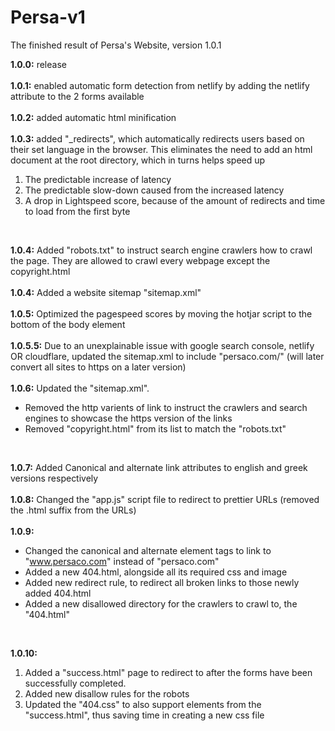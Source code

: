 # Persa-v1
The finished result of Persa's Website, version 1.0.1

__1.0.0:__ release <br>
<br>
__1.0.1:__ enabled automatic form detection from netlify by adding the netlify attribute to the 2 forms available <br>
<br>
__1.0.2:__ added automatic html minification <br>
<br>
__1.0.3:__ added "_redirects", which automatically redirects users based on their set language in the browser. This eliminates the need to add an html document at the root directory, which in turns helps speed up 

 <ol>   <li>The predictable increase of latency</li>   <li>The
   predictable slow-down caused from the increased latency</li>   <li>A
   drop in Lightspeed score, because of the amount of redirects and time
   to load from the first byte</li> </ol>
   <br>

__1.0.4:__ Added "robots.txt" to instruct search engine crawlers how to crawl the page. They are allowed to crawl every webpage except the copyright.html <br>
<br>
__1.0.4:__ Added a website sitemap "sitemap.xml" <br>
<br>
__1.0.5:__ Optimized the pagespeed scores by moving the hotjar script to the bottom of the body element <br>
<br>
__1.0.5.5:__ Due to an unexplainable issue with google search console, netlify OR cloudflare, updated the sitemap.xml to include "persaco.com/" (will later convert all sites to https on a later version) <br>
<br>
__1.0.6:__ Updated the "sitemap.xml". <ul>  <li>Removed the http varients of link to instruct the crawlers and search engines to showcase the https version of the links</li>  <li>Removed "copyright.html" from its list to match the "robots.txt" </li>  </ul> <br>

__1.0.7:__ Added Canonical and alternate link attributes to english and greek versions respectively <br>
<br>
__1.0.8:__ Changed the "app.js" script file to redirect to prettier URLs (removed the .html suffix from the URLs) <br>
<br>
__1.0.9:__ <ul>  <li>Changed the canonical and alternate element tags to link to "www.persaco.com" instead of "persaco.com"</li>  <li>Added a new 404.html, alongside all its required css and image</li>  <li> Added new redirect rule, to redirect all broken links to those newly added 404.html </li>  <li> Added a new disallowed directory for the crawlers to crawl to, the "404.html" </li>  </ul> <br>

__1.0.10:__ <ol>  <li>Added a "success.html" page to redirect to after the forms have been successfully completed.</li>  <li>Added new disallow rules for the robots</li>  <li>Updated the "404.css" to also support elements from the "success.html", thus saving time in creating a new css file</li>  </ol>
